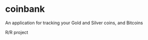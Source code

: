 coinbank
========

An application for tracking your Gold and Silver coins, and Bitcoins

R/R project
